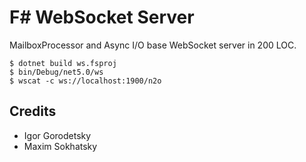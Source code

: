 F# WebSocket Server
===================

MailboxProcessor and Async I/O base WebSocket server in 200 LOC.

```
$ dotnet build ws.fsproj
$ bin/Debug/net5.0/ws
$ wscat -c ws://localhost:1900/n2o
```

Credits
-------

* Igor Gorodetsky
* Maxim Sokhatsky
